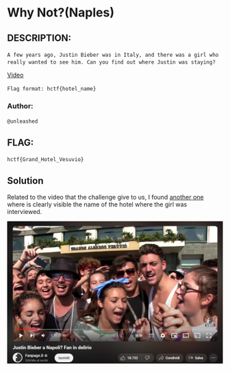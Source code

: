 # Why Not?(Naples)
## DESCRIPTION: 
`A few years ago, Justin Bieber was in Italy, and there was a girl who really wanted to see him. Can you find out where Justin was staying?`

[Video](https://www.youtube.com/watch?v=ugzma5lx910&ab_channel=SirGere)

`Flag format: hctf{hotel_name}`

### Author: 
`@unleashed`

## FLAG:
`hctf{Grand_Hotel_Vesuvio}`

## Solution
Related to the video that the challenge give to us, I found [another one](https://www.youtube.com/watch?v=o9nrxDeUss4&ab_channel=Fanpage.it) where is clearly visible the name of the hotel where the girl was interviewed.

<p align="center">
  <img src="Attachments/video.png"/>
</p>